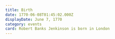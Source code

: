 ```yaml
---
title: Birth
date: 1770-06-08T01:45:02.000Z
displayDate: June 7, 1770
category: events
card: Robert Banks Jenkinson is born in London
---
```

